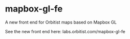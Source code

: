 # mapbox-gl-fe
A new front end for Orbitist maps based on Mapbox GL

See the new front end here: labs.orbitist.com/mapbox-gl-fe
